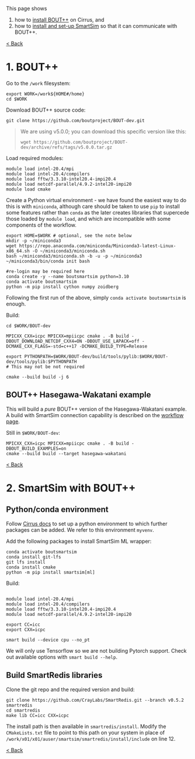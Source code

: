 This page shows 
1. how to [install BOUT++](./example-installation.md#1-bout) on Cirrus, and
2. how to [install and set-up SmartSim](./example-installation.md#2-smartsim-with-bout) so that it can communicate with BOUT++.

[< Back](./)

# 1. BOUT++

Go to the `/work` filesystem:
```
export WORK=/work${HOME#/home}
cd $WORK
```

Download BOUT++ source code:
```
git clone https://github.com/boutproject/BOUT-dev.git
```

> We are using v5.0.0; you can download this specific version like this:
> 
> ```wget https://github.com/boutproject/BOUT-dev/archive/refs/tags/v5.0.0.tar.gz```

Load required modules:
```
module load intel-20.4/mpi
module load intel-20.4/compilers
module load fftw/3.3.10-intel20.4-impi20.4
module load netcdf-parallel/4.9.2-intel20-impi20
module load cmake
```

Create a Python virtual environment - we have found the easiest way to do this is with `miniconda`, although care should be taken to use `pip` to install some features rather than `conda` as the later creates libraries that supercede those loaded by `module load`, and which are incompatible with some components of the workflow.
```
export HOME=$WORK # optional, see the note below
mkdir -p ~/miniconda3
wget https://repo.anaconda.com/miniconda/Miniconda3-latest-Linux-x86_64.sh -O ~/miniconda3/miniconda.sh
bash ~/miniconda3/miniconda.sh -b -u -p ~/miniconda3
~/miniconda3/bin/conda init bash

#re-login may be required here
conda create -y --name boutsmartsim python=3.10
conda activate boutsmartsim
python -m pip install cython numpy zoidberg
```

Following the first run of the above, simply `conda activate boutsmartsim` is enough.

Build:
```
cd $WORK/BOUT-dev

MPICXX_CXX=icpc MPICXX=mpiicpc cmake . -B build -DBOUT_DOWNLOAD_NETCDF_CXX4=ON -DBOUT_USE_LAPACK=off -DCMAKE_CXX_FLAGS=-std=c++17 -DCMAKE_BUILD_TYPE=Release

export PYTHONPATH=$WORK/BOUT-dev/build/tools/pylib:$WORK/BOUT-dev/tools/pylib:$PYTHONPATH
# This may not be not required

cmake --build build -j 6
```

## BOUT++ Hasegawa-Wakatani example
This will build a *pure* BOUT++ version of the Hasegawa-Wakatani example. A build with SmartSim connection capability is described on the [workflow page](./workflow.md#compile-hasegawa-wakatani-with-smartredis).

Still in `$WORK/BOUT-dev`:
```
MPICXX_CXX=icpc MPICXX=mpiicpc cmake . -B build -DBOUT_BUILD_EXAMPLES=on
cmake --build build --target hasegawa-wakatani
```

[< Back](./)


# 2. SmartSim with BOUT++

## Python/conda environment
Follow [Cirrus docs](https://docs.cirrus.ac.uk/user-guide/python/#installing-your-own-python-packages-with-conda) to set up a python environment to which further packages can be added. We refer to this environment `myvenv`.

Add the following packages to install SmartSim ML wrapper:
```
conda activate boutsmartsim
conda install git-lfs
git lfs install
conda install cmake
python -m pip install smartsim[ml]
```

Build:
```

module load intel-20.4/mpi
module load intel-20.4/compilers
module load fftw/3.3.10-intel20.4-impi20.4
module load netcdf-parallel/4.9.2-intel20-impi20

export CC=icc
export CXX=icpc

smart build --device cpu --no_pt
```
We will only use Tensorflow so we are not building Pytorch support. Check out available options with `smart build --help`.

## Build SmartRedis libraries

Clone the git repo and the required version and build:
```
git clone https://github.com/CrayLabs/SmartRedis.git --branch v0.5.2 smartredis
cd smartredis
make lib CC=icc CXX=icpc
```

The install path is then available in `smartredis/install`. Modify the `CMakeLists.txt` file to point to this path on your system in place of `/work/x01/x01/auser/smartsim/smartredis/install/include` on line 12.


[< Back](./)
